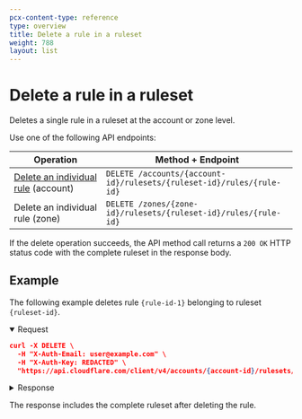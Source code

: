 ```yaml
---
pcx-content-type: reference
type: overview
title: Delete a rule in a ruleset
weight: 788
layout: list
---
```


# Delete a rule in a ruleset

Deletes a single rule in a ruleset at the account or zone level.

Use one of the following API endpoints:

| Operation | Method + Endpoint |
|-----------|-------------------|
| [Delete an individual rule][dr-account] (account) | `DELETE /accounts/{account-id}/rulesets/{ruleset-id}/rules/{rule-id}` |
| Delete an individual rule (zone) | `DELETE /zones/{zone-id}/rulesets/{ruleset-id}/rules/{rule-id}` |

[dr-account]: https://api.cloudflare.com/#account-rulesets-delete-an-individual-rule

If the delete operation succeeds, the API method call returns a `200 OK` HTTP status code with the complete ruleset in the response body.

## Example

The following example deletes rule `{rule-id-1}` belonging to ruleset `{ruleset-id}`.

<details open>
<summary>Request</summary>
<div>

```json
curl -X DELETE \
  -H "X-Auth-Email: user@example.com" \
  -H "X-Auth-Key: REDACTED" \
  "https://api.cloudflare.com/client/v4/accounts/{account-id}/rulesets/{ruleset-id}/rules/{rule-id-1}"
```

</div>
</details>

<details>
<summary>Response</summary>
<div>

```json
{
  "result": {
    "id": "{ruleset-id}",
    "name": "Custom Ruleset 1",
    "description": "My first custom ruleset",
    "kind": "custom",
    "version": "12",
    "rules": [
      {
        "id": "{rule-id-2}",
        "version": "2",
        "action": "js_challenge",
        "expression": "(ip.geoip.country eq \"GB\" or ip.geoip.country eq \"FR\") or cf.threat_score > 0",
        "description": "challenge GB and FR or based on IP Reputation",
        "last_updated": "2021-07-22T12:54:58.144683Z",
        "ref": "{rule-ref-2}",
        "enabled": true
      }
    ],
    "last_updated": "2021-07-22T12:54:58.144683Z",
    "phase": "http_request_firewall_custom"
  },
  "success": true,
  "errors": [],
  "messages": []
}
```

</div>
</details>

The response includes the complete ruleset after deleting the rule.
